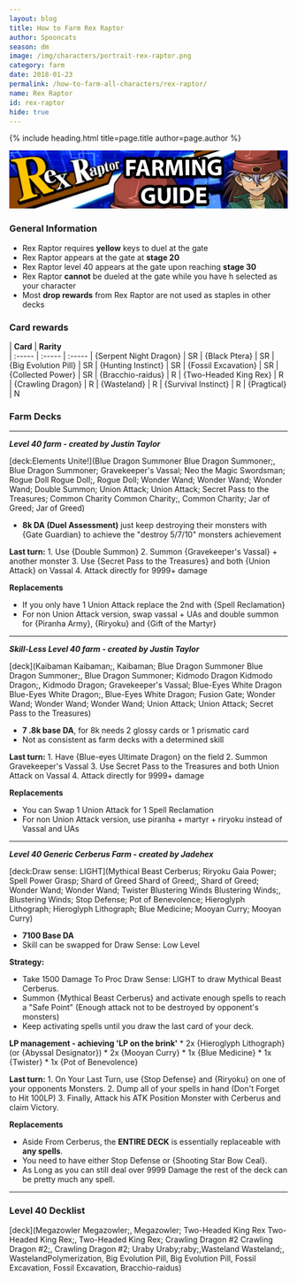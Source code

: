 ```yaml
---
layout: blog
title: How to Farm Rex Raptor
author: Spooncats
season: dm
image: /img/characters/portrait-rex-raptor.png
category: farm
date: 2018-01-23
permalink: /how-to-farm-all-characters/rex-raptor/
name: Rex Raptor
id: rex-raptor
hide: true
---
```


{% include heading.html title=page.title author=page.author %}

![Rex Banner](img/events/rex.png)

### General Information
* Rex Raptor requires **yellow** keys to duel at the gate
* Rex Raptor appears at the gate at **stage 20**
* Rex Raptor level 40 appears at the gate upon reaching **stage 30**
* Rex Raptor **cannot** be dueled at the gate while you have h selected as your character
* Most **drop rewards** from Rex Raptor are not used as staples in other decks

### Card rewards

| **Card** |  **Rarity**  
| :----- | :----- | :----- 
| {Serpent Night Dragon} | SR
| {Black Ptera} | SR
| {Big Evolution Pill} | SR
| {Hunting Instinct} | SR
| {Fossil Excavation} | SR
| {Collected Power} | SR
| {Bracchio-raidus} | R
| {Two-Headed King Rex} | R
| {Crawling Dragon} | R
| {Wasteland} | R
| {Survival Instinct} | R
| {Pragtical} | N



### Farm Decks
---
***Level 40 farm - created by Justin Taylor***

[deck:Elements Unite!](Blue Dragon Summoner Blue Dragon Summoner;, Blue Dragon Summoner; Gravekeeper's Vassal; Neo the Magic Swordsman; Rogue Doll Rogue Doll;, Rogue Doll; Wonder Wand; Wonder Wand; Wonder Wand; Double Summon; Union Attack; Union Attack; Secret Pass to the Treasures; Common Charity Common Charity;, Common Charity; Jar of Greed; Jar of Greed)


* **8k DA (Duel Assessment)** just keep destroying their monsters with {Gate Guardian} to achieve the "destroy 5/7/10" monsters achievement

**Last turn:** 
		1. Use {Double Summon}
		2. Summon {Gravekeeper's Vassal} + another monster
		3. Use {Secret Pass to the Treasures} and both {Union Attack} on Vassal 
		4. Attack directly for 9999+ damage
	
**Replacements**
* If you only have 1 Union Attack replace the 2nd with {Spell Reclamation}
* For non Union Attack version, swap vassal + UAs and double summon for {Piranha Army}, {Riryoku} and {Gift of the Martyr}
---
***Skill-Less Level 40 farm - created by Justin Taylor***

[deck](Kaibaman Kaibaman;, Kaibaman; Blue Dragon Summoner Blue Dragon Summoner;, Blue Dragon Summoner; Kidmodo Dragon Kidmodo Dragon;, Kidmodo Dragon; Gravekeeper's Vassal; Blue-Eyes White Dragon Blue-Eyes White Dragon;, Blue-Eyes White Dragon; Fusion Gate; Wonder Wand; Wonder Wand; Wonder Wand; Union Attack; Union Attack; Secret Pass to the Treasures)

* **7 .8k base DA**, for 8k needs 2 glossy cards or 1 prismatic card
* Not as consistent as farm decks with a determined skill

**Last turn:** 
		1. Have {Blue-eyes Ultimate Dragon} on the field
		2. Summon Gravekeeper's Vassal 
		3. Use Secret Pass to the Treasures and both Union Attack on Vassal 
		4. Attack directly for 9999+ damage
 
**Replacements**
* You can Swap 1 Union Attack for 1 Spell Reclamation
* For non Union Attack version, use piranha + martyr + riryoku instead of Vassal and UAs
---
***Level 40 Generic Cerberus Farm - created by Jadehex***

[deck:Draw sense: LIGHT](Mythical Beast Cerberus; Riryoku Gaia Power; Spell Power Grasp; Shard of Greed Shard of Greed;, Shard of Greed; Wonder Wand; Wonder Wand; Twister Blustering Winds Blustering Winds;, Blustering Winds; Stop Defense; Pot of Benevolence; Hieroglyph Lithograph; Hieroglyph Lithograph; Blue Medicine; Mooyan Curry; Mooyan Curry)

* **7100 Base DA**
* Skill can be swapped for Draw Sense: Low Level

**Strategy:**
* Take 1500 Damage To Proc Draw Sense: LIGHT to draw Mythical Beast Cerberus.
* Summon {Mythical Beast Cerberus} and activate enough spells to reach a "Safe Point" (Enough attack not to be destroyed by opponent's monsters)
* Keep activating spells until you draw the last card of your deck.

 **LP management - achieving 'LP on the brink'**
	*  2x {Hieroglyph Lithograph} (or {Abyssal Designator})
	* 2x {Mooyan Curry}
	* 1x {Blue Medicine}
	*	1x {Twister}
	*	1x {Pot of Benevolence}
	
**Last turn:** 
		1. On Your Last Turn, use {Stop Defense} and {Riryoku} on one of your opponents Monsters.
		2. Dump all of your spells in hand (Don't Forget to Hit 100LP)
		3. Finally, Attack his ATK Position Monster with Cerberus and claim Victory.

**Replacements**
* Aside From Cerberus, the **ENTIRE DECK** is essentially replaceable with **any spells**.
* You need to have either Stop Defense or {Shooting Star Bow Ceal}.
* As Long as you can still deal over 9999 Damage the rest of the deck can be pretty much any spell.



---
### Level 40 Decklist

[deck](Megazowler Megazowler;, Megazowler; Two-Headed King Rex Two-Headed King Rex;, Two-Headed King Rex; Crawling Dragon #2 Crawling Dragon #2;, Crawling Dragon #2; Uraby Uraby;raby;,Wasteland Wasteland;, WastelandPolymerization, Big Evolution Pill, Big Evolution Pill, Fossil Excavation, Fossil Excavation, Bracchio-raidus)
